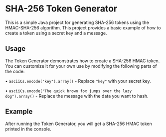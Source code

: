 # SHA-256 Token Generator

This is a simple Java project for generating SHA-256 tokens using the HMAC-SHA-256 algorithm. This project provides a basic example of how to create a token using a secret key and a message.

## Usage

The Token Generator demonstrates how to create a SHA-256 HMAC token. You can customize it for your own use by modifying the following parts of the code:

• `asciiCs.encode("key").array()` - Replace `"key"` with your secret key.

• `asciiCs.encode("The quick brown fox jumps over the lazy dog").array()` - Replace the message with the data you want to hash.

## Example

After running the Token Generator, you will get a SHA-256 HMAC token printed in the console.

